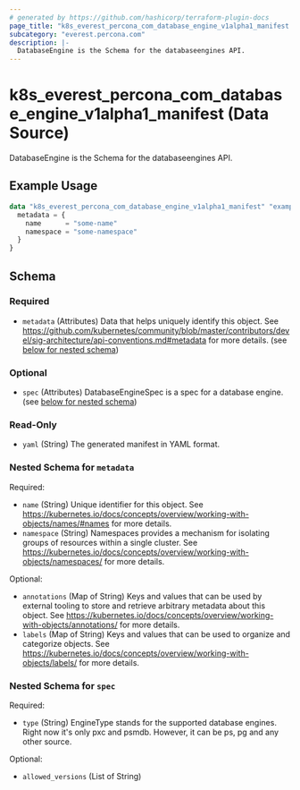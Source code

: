 ```yaml
---
# generated by https://github.com/hashicorp/terraform-plugin-docs
page_title: "k8s_everest_percona_com_database_engine_v1alpha1_manifest Data Source - terraform-provider-k8s"
subcategory: "everest.percona.com"
description: |-
  DatabaseEngine is the Schema for the databaseengines API.
---
```


# k8s_everest_percona_com_database_engine_v1alpha1_manifest (Data Source)

DatabaseEngine is the Schema for the databaseengines API.

## Example Usage

```terraform
data "k8s_everest_percona_com_database_engine_v1alpha1_manifest" "example" {
  metadata = {
    name      = "some-name"
    namespace = "some-namespace"
  }
}
```

<!-- schema generated by tfplugindocs -->
## Schema

### Required

- `metadata` (Attributes) Data that helps uniquely identify this object. See https://github.com/kubernetes/community/blob/master/contributors/devel/sig-architecture/api-conventions.md#metadata for more details. (see [below for nested schema](#nestedatt--metadata))

### Optional

- `spec` (Attributes) DatabaseEngineSpec is a spec for a database engine. (see [below for nested schema](#nestedatt--spec))

### Read-Only

- `yaml` (String) The generated manifest in YAML format.

<a id="nestedatt--metadata"></a>
### Nested Schema for `metadata`

Required:

- `name` (String) Unique identifier for this object. See https://kubernetes.io/docs/concepts/overview/working-with-objects/names/#names for more details.
- `namespace` (String) Namespaces provides a mechanism for isolating groups of resources within a single cluster. See https://kubernetes.io/docs/concepts/overview/working-with-objects/namespaces/ for more details.

Optional:

- `annotations` (Map of String) Keys and values that can be used by external tooling to store and retrieve arbitrary metadata about this object. See https://kubernetes.io/docs/concepts/overview/working-with-objects/annotations/ for more details.
- `labels` (Map of String) Keys and values that can be used to organize and categorize objects. See https://kubernetes.io/docs/concepts/overview/working-with-objects/labels/ for more details.


<a id="nestedatt--spec"></a>
### Nested Schema for `spec`

Required:

- `type` (String) EngineType stands for the supported database engines. Right now it's only pxc and psmdb. However, it can be ps, pg and any other source.

Optional:

- `allowed_versions` (List of String)
